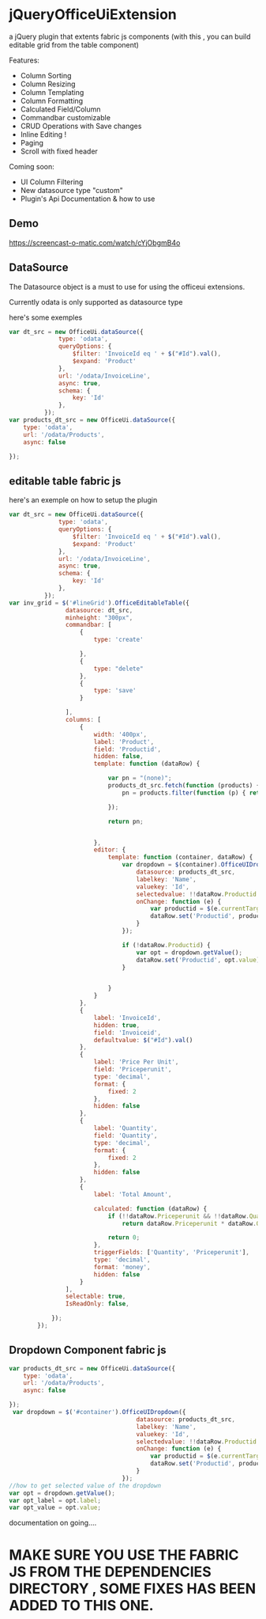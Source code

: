 # jQueryOfficeUiExtension
a jQuery plugin that extents fabric js components (with this , you can build editable grid from the table component)

Features: 
- Column Sorting
- Column Resizing
- Column Templating
- Column Formatting
- Calculated Field/Column
- Commandbar customizable
- CRUD Operations with Save changes
- Inline Editing !
- Paging
- Scroll with fixed header

Coming soon:
- UI Column Filtering
- New datasource type "custom"
- Plugin's Api Documentation & how to use
## Demo

https://screencast-o-matic.com/watch/cYjObgmB4o

## DataSource

The Datasource object is a must to use for using the officeui extensions.

Currently odata is only supported as datasource type





here's some exemples
```javascript
var dt_src = new OfficeUi.dataSource({
              type: 'odata',
              queryOptions: {
                  $filter: 'InvoiceId eq ' + $("#Id").val(),
                  $expand: 'Product'
              },
              url: '/odata/InvoiceLine',
              async: true,
              schema: {
                  key: 'Id'
              },
          });
var products_dt_src = new OfficeUi.dataSource({
    type: 'odata',
    url: '/odata/Products',
    async: false

});
```

## editable table fabric js

here's an exemple on how to setup the plugin
```javascript
var dt_src = new OfficeUi.dataSource({
              type: 'odata',
              queryOptions: {
                  $filter: 'InvoiceId eq ' + $("#Id").val(),
                  $expand: 'Product'
              },
              url: '/odata/InvoiceLine',
              async: true,
              schema: {
                  key: 'Id'
              },
          });
var inv_grid = $('#lineGrid').OfficeEditableTable({
                datasource: dt_src,
                minheight: "300px",
                commandbar: [
                    {
                        type: 'create'

                    },
                    {
                        type: "delete"
                    },
                    {
                        type: 'save'
                    }

                ],
                columns: [
                    {
                        width: '400px',
                        label: 'Product',
                        field: 'Productid',
                        hidden: false,
                        template: function (dataRow) {

                            var pn = "(none)";
                            products_dt_src.fetch(function (products) {
                                pn = products.filter(function (p) { return p.Id === dataRow['Productid']; })[0].Name;

                            });

                            return pn;


                        },
                        editor: {
                            template: function (container, dataRow) {
                                var dropdown = $(container).OfficeUIDropdown({
                                    datasource: products_dt_src,
                                    labelkey: 'Name',
                                    valuekey: 'Id',
                                    selectedvalue: !!dataRow.Productid ? dataRow.Productid : null,
                                    onChange: function (e) {
                                        var productid = $(e.currentTarget).val();
                                        dataRow.set('Productid', productid);
                                    }
                                });

                                if (!dataRow.Productid) {
                                    var opt = dropdown.getValue();
                                    dataRow.set('Productid', opt.value);
                                }


                            }
                        }
                    },
                    {
                        label: 'InvoiceId',
                        hidden: true,
                        field: 'Invoiceid',
                        defaultvalue: $("#Id").val()
                    },
                    {
                        label: 'Price Per Unit',
                        field: 'Priceperunit',
                        type: 'decimal',
                        format: {
                            fixed: 2
                        },
                        hidden: false
                    },
                    {
                        label: 'Quantity',
                        field: 'Quantity',
                        type: 'decimal',
                        format: {
                            fixed: 2
                        },
                        hidden: false
                    },
                    {
                        label: 'Total Amount',

                        calculated: function (dataRow) {
                            if (!!dataRow.Priceperunit && !!dataRow.Quantity)
                                return dataRow.Priceperunit * dataRow.Quantity;

                            return 0;
                        },
                        triggerFields: ['Quantity', 'Priceperunit'],
                        type: 'decimal',
                        format: 'money',
                        hidden: false
                    }
                ],
                selectable: true,
                IsReadOnly: false,

            });
        });
```
## Dropdown Component fabric js

```javascript
var products_dt_src = new OfficeUi.dataSource({
    type: 'odata',
    url: '/odata/Products',
    async: false

});
 var dropdown = $('#container').OfficeUIDropdown({
                                    datasource: products_dt_src,
                                    labelkey: 'Name',
                                    valuekey: 'Id',
                                    selectedvalue: !!dataRow.Productid ? dataRow.Productid : null,
                                    onChange: function (e) {
                                        var productid = $(e.currentTarget).val();
                                        dataRow.set('Productid', productid);
                                    }
                                });
//how to get selected value of the dropdown
var opt = dropdown.getValue();
var opt_label = opt.label;
var opt_value = opt.value;
```

documentation on going....


# MAKE SURE YOU USE THE FABRIC JS FROM THE DEPENDENCIES DIRECTORY , SOME FIXES HAS BEEN ADDED TO THIS ONE.
